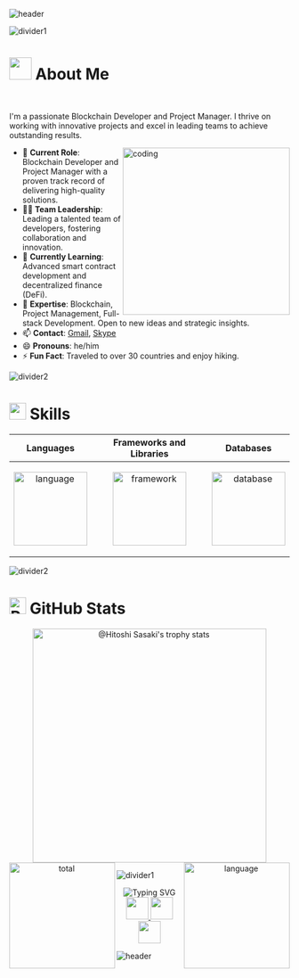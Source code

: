 ![header](https://capsule-render.vercel.app/api?type=waving&color=auto&height=200&section=header&text=Hello,%20I'm%20Hitoshi%20Sasaki!%20👋&fontSize=60&animation=fadeIn&fontAlignY=50)

![divider1](https://github.com/kentaurse/kentaurse/blob/main/assests/images/divider1.png)

<!-- <img src="https://raw.githubusercontent.com/Tarikul-Islam-Anik/Animated-Fluent-Emojis/master/Emojis/Hand%20gestures/Waving%20Hand.png" alt="Waving Hand" width="25" height="25" /> -->

<h1>
  <img src="https://user-images.githubusercontent.com/74038190/213844263-a8897a51-32f4-4b3b-b5c2-e1528b89f6f3.png" width="40" /> About Me
</h1>
​
<div>
  <p>
    I'm a passionate Blockchain Developer and Project Manager. I thrive on working with innovative projects and excel in leading teams to achieve outstanding results.
  </p>
  
  <img alt='coding' align='right' height='300' src="https://github.com/kentaurse/kentaurse/blob/main/assests/images/coding.gif" />

  <ul>
  <li>💼 <strong>Current Role</strong>: Blockchain Developer and Project Manager with a proven track record of delivering high-quality solutions.</li>
  <li>👨‍💼 <strong>Team Leadership</strong>: Leading a talented team of developers, fostering collaboration and innovation.</li>
  <li>🌱 <strong>Currently Learning</strong>: Advanced smart contract development and decentralized finance (DeFi).</li>
  <li>💬 <strong>Expertise</strong>: Blockchain, Project Management, Full-stack Development. Open to new ideas and strategic insights.</li>
  <li>📫 <strong>Contact</strong>: <a href="mailto:kentaurse0212@gmail.com">Gmail</a>, <a href="https://join.skype.com/invite/FVUI6gLcYgAE">Skype</a></li>
  <li>😄 <strong>Pronouns</strong>: he/him</li>
  <li>⚡ <strong>Fun Fact</strong>: Traveled to over 30 countries and enjoy hiking.</li>
</ul>

</div>


![divider2](https://github.com/kentaurse/kentaurse/blob/main/assests/images/divider2.png)

<h1>
  <img src="https://github.com/kentaurse/kentaurse/blob/main/assests/images/code.gif" width ="30"> Skills
</h1>
<div align=''>
<table>
  <thead>
    <tr>
      <th>Languages</th>
      <th>Frameworks and Libraries</th>
      <th>Databases</th>
    </tr>
  </thead>
  <tbody>
    <tr>
      <td>
        <p align="center">
            <img height='132' alt='language' src="https://skillicons.dev/icons?i=js,ts,nodejs,solidity,cpp,cs,php,py,rust,ruby&perline=5" />
        </p>
      </td>
      <td>
        <p align="center">
          <img height='132' alt='framework' src="https://skillicons.dev/icons?i=nestjs,express,laravel,django,react,vue,nextjs,nuxtjs,redux,graphql&perline=5" />
        </p>
      </td>
      <td>
        <p align="center">
          <img height='132' alt='database' src="https://skillicons.dev/icons?i=mongodb,mysql,postgres,sqlite&perline=2" />
        </p>
      </td>
    </tr>
  </tbody>
</table>
</div>

![divider2](https://github.com/kentaurse/kentaurse/blob/main/assests/images/divider2.png)

<h1>
  <img src="https://raw.githubusercontent.com/Tarikul-Islam-Anik/Animated-Fluent-Emojis/master/Emojis/Smilies/Robot.png" alt="Robot" width="30" /> GitHub Stats
</h1>

<div align='center'>
<img src="https://github-profile-trophy.vercel.app/?username=kentaurse&theme=onestar&no-frame=true&column=4&row=2"  height='420' alt="@Hitoshi Sasaki's trophy stats"/>
<!-- <div align='center'> -->
<img align='left' height='190' alt='total' src="https://github-readme-stats.vercel.app/api?username=kentaurse&show_icons=true&theme=gotham" />
  
<img align='right' height='190' alt='language' src="https://github-readme-stats.vercel.app/api/top-langs/?username=kentaurse&layout=compact&theme=gotham" />
<!-- </div> -->
<!-- <img src="https://github-readme-activity-graph.vercel.app/graph?username=kentaurse&theme=react-dark&hide_border=true&hide_title=false&area=true&custom_title=Total%20contribution%20graph%20in%20all%20repo" height='295' alt="activity graph"> -->
</div>

![divider1](https://github.com/kentaurse/kentaurse/blob/main/assests/images/divider1.png)

<div align='center'>
<img src="https://readme-typing-svg.demolab.com?font=Fira+Code&size=22&pause=1000&color=F78518&multiline=true&random=false&width=650&height=100&lines=Don't+forget+to+star+the+repositories+you+like;and+follow+me+for+more+updates." alt="Typing SVG" />
</div>

<div align='center'>
  <a href='https://visitcount.itsvg.in' >
    <img src='https://visitcount.itsvg.in/api?id=kentaurse&icon=5&color=6' height='40' />
  </a>
  <a href='https://github.com/kentaurse' >
    <img src='https://img.shields.io/github/followers/kentaurse.svg?style=flat&logo=castro&label=Follow' height='40' />
  </a>
  <a href='https://github.com/kentaurse?tab=repositories' >
    <img src='https://img.shields.io/github/stars/kentaurse.svg?style=flat&logo=starship&logoColor=yellow&label=Star' height='40' />
  </a>
</div>

![header](https://capsule-render.vercel.app/api?type=waving&color=auto&height=200&section=footer&text=Thank%20you%20for%20visiting%20Hitoshi%20Sasaki's%20profile!%20🤗​&fontSize=30&animation=fadeIn&fontAlignY=70)

